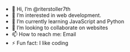 - 👋 Hi, I’m @riterstoller7th
- 👀 I’m interested in web development.
- 🌱 I’m currently learning JavaScript and Python
- 💞️ I’m looking to collaborate on websites
- 📫 How to reach me: Email
- ⚡ Fun fact: I like coding

<!---
riterstoller7th/riterstoller7th is a ✨ special ✨ repository because its `README.md` (this file) appears on your GitHub profile.
You can click the Preview link to take a look at your changes.
--->
